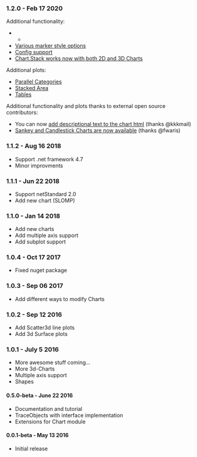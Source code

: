 ### 1.2.0 - Feb 17 2020
Additional functionality:
 * *
 * [Various marker style options](https://github.com/muehlhaus/FSharp.Plotly/commit/11a80f94d9fb9f94a4504073955e009746e9fd0d)
 * [Config support](https://github.com/muehlhaus/FSharp.Plotly/commit/70998edd586553b40a8b95de56d86639902a5420)
 * [Chart.Stack works now with both 2D and 3D Charts](https://github.com/muehlhaus/FSharp.Plotly/commit/db7ce675a73f37598590f24ac99c246fce78759e)

Additional plots:
 * [Parallel Categories](https://github.com/muehlhaus/FSharp.Plotly/commit/adaf9e361d9fe8ac3b51a8832ffbb024cd3d78dc)
 * [Stacked Area](https://github.com/muehlhaus/FSharp.Plotly/commit/612666883ac07f21350d3da3d6749387a9cb1f4d)
 * [Tables](https://github.com/muehlhaus/FSharp.Plotly/commit/6bfc9e34072c486546ad3fbf118f027e57c6114c)

Additional functionality and plots thanks to external open source contributors:
 * You can now [add descriptional text to the chart html](https://github.com/muehlhaus/FSharp.Plotly/commit/bd99364d1fcfe894c772ad2fe9c59b31a37dc547) (thanks @kkkmail)
 * [Sankey and Candlestick Charts are now available](https://github.com/muehlhaus/FSharp.Plotly/commit/f1e873d7e2c2cc5a60c2365058880419668d1804) (thanks @fwaris)


### 1.1.2 - Aug 16 2018
* Support .net framework 4.7
* Minor improvments 

### 1.1.1 - Jun 22 2018
* Support netStandard 2.0
* Add new chart (SLOMP)

### 1.1.0 - Jan 14 2018
* Add new charts
* Add multiple axis support
* Add subplot support


### 1.0.4 - Oct 17 2017
* Fixed nuget package

### 1.0.3 - Sep 06 2017
* Add different ways to modify Charts


### 1.0.2 - Sep 12 2016
* Add Scatter3d line plots
* Add 3d Surface plots

### 1.0.1 - July 5 2016
* More awesome stuff coming...
* More 3d-Charts
* Multiple axis support
* Shapes 

#### 0.5.0-beta - June 22 2016
* Documentation and tutorial
* TraceObjects with interface implementation
* Extensions for Chart module

#### 0.0.1-beta - May 13 2016
* Initial release

